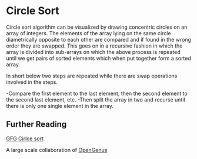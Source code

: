 # Circle Sort

Circle sort algorithm can be visualized by drawing concentric circles on an array of integers. The elements of the array lying on the same circle diametrically opposite to each other are compared and if found in the wrong order they are swapped. This goes on in a recursive fashion in which the array is divided into sub-arrays on which the above process is repeated until we get pairs of sorted elements which when put together form a sorted array.

In short below two steps are repeated while there are swap operations involved in the steps.

-Compare the first element to the last element, then the second element to the second last element, etc.
-Then split the array in two and recurse until there is only one single element in the array.

## Further Reading
[GFG Cirlce sort](https://www.geeksforgeeks.org/circle-sort/)


A large scale collaboration of [OpenGenus](https://github.com/opengenus)
